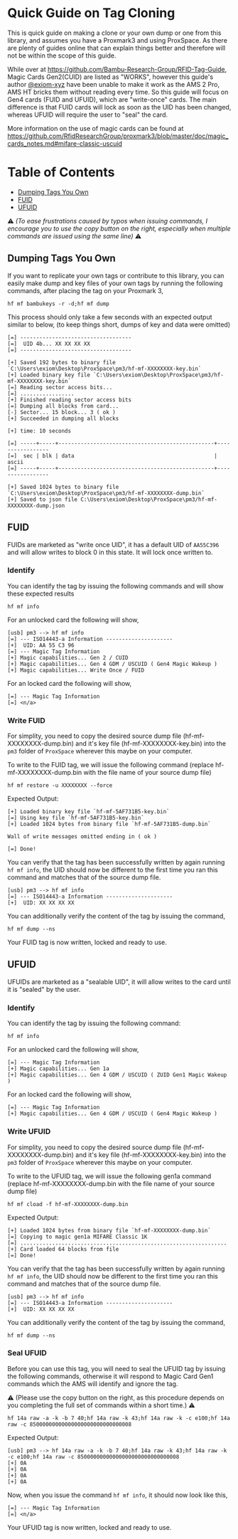 <a id="top"></a>
# Quick Guide on Tag Cloning
This is quick guide on making a clone or your own dump or one from this library, and assumes you have a Proxmark3 and using ProxSpace. As there are plenty of guides online that can explain things better and therefore will not be within the scope of this guide.

While over at https://github.com/Bambu-Research-Group/RFID-Tag-Guide, Magic Cards Gen2(CUID) are listed as "WORKS", however this guide's author [@exiom-xyz](https://github.com/exiom-xyz) have been unable to make it work as the AMS 2 Pro, AMS HT bricks them without reading every time. So this guide will focus on Gen4 cards (FUID and UFUID), which are "write-once" cards. The main difference is that FUID cards will lock as soon as the UID has been changed, whereas UFUID will require the user to "seal" the card.

More information on the use of magic cards can be found at https://github.com/RfidResearchGroup/proxmark3/blob/master/doc/magic_cards_notes.md#mifare-classic-uscuid

# Table of Contents
* [Dumping Tags You Own](#dumping-tags-you-own)
* [FUID](#fuid)
* [UFUID](#ufuid)

⚠ *(To ease frustrations caused by typos when issuing commands, I encourage you to use the copy button on the right, especially when multiple commands are issued using the same line)* ⚠

## Dumping Tags You Own
If you want to replicate your own tags or contribute to this library, you can easily make dump and key files of your own tags by running the following commands, after placing the tag on your Proxmark 3,
```
hf mf bambukeys -r -d;hf mf dump
```
This process should only take a few seconds with an expected output similar to below, (to keep things short, dumps of key and data were omitted)
```
[=] -----------------------------------
[=]  UID 4b... XX XX XX XX
[=] -----------------------------------

[+] Saved 192 bytes to binary file `C:\Users\exiom\Desktop\ProxSpace\pm3/hf-mf-XXXXXXXX-key.bin`
[+] Loaded binary key file `C:\Users\exiom\Desktop\ProxSpace\pm3/hf-mf-XXXXXXXX-key.bin`
[=] Reading sector access bits...
[=] .................
[+] Finished reading sector access bits
[=] Dumping all blocks from card...
[-] Sector... 15 block... 3 ( ok )
[+] Succeeded in dumping all blocks

[+] time: 10 seconds

[=] -----+-----+-------------------------------------------------+-----------------
[=]  sec | blk | data                                            | ascii
[=] -----+-----+-------------------------------------------------+-----------------

[+] Saved 1024 bytes to binary file `C:\Users\exiom\Desktop\ProxSpace\pm3/hf-mf-XXXXXXXX-dump.bin`
[+] Saved to json file C:\Users\exiom\Desktop\ProxSpace\pm3/hf-mf-XXXXXXXX-dump.json
```

## FUID
FUIDs are marketed as "write once UID", it has a default UID of `AA55C396` and will allow writes to block 0 in this state. It will lock once written to.

### Identify
You can identify the tag by issuing the following commands and will show these expected results
```
hf mf info
```
For an unlocked card the following will show,
```
[usb] pm3 --> hf mf info
[=] --- ISO14443-a Information ---------------------
[+]  UID: AA 55 C3 96
[=] --- Magic Tag Information
[+] Magic capabilities... Gen 2 / CUID
[+] Magic capabilities... Gen 4 GDM / USCUID ( Gen4 Magic Wakeup )
[+] Magic capabilities... Write Once / FUID
```
For an locked card the following will show,
```
[=] --- Magic Tag Information
[=] <n/a>
```

### Write FUID
For simplity, you need to copy the desired source dump file (hf-mf-XXXXXXXX-dump.bin) and it's key file (hf-mf-XXXXXXXX-key.bin) into the `pm3` folder of `ProxSpace` wherever this maybe on your computer.

To write to the FUID tag, we will issue the following command (replace hf-mf-XXXXXXXX-dump.bin with the file name of your source dump file)
```
hf mf restore -u XXXXXXXX --force
```
Expected Output:
```
[+] Loaded binary key file `hf-mf-5AF731B5-key.bin`
[=] Using key file `hf-mf-5AF731B5-key.bin`
[+] Loaded 1024 bytes from binary file `hf-mf-5AF731B5-dump.bin`

Wall of write messages omitted ending in ( ok )

[=] Done!
```
You can verify that the tag has been successfully written by again running `hf mf info`, the UID should now be different to the first time you ran this command and matches that of the source dump file.
```
[usb] pm3 --> hf mf info
[=] --- ISO14443-a Information ---------------------
[+]  UID: XX XX XX XX
```
You can additionally verify the content of the tag by issuing the command,
```
hf mf dump --ns
```
Your FUID tag is now written, locked and ready to use.



## UFUID
UFUIDs are marketed as a "sealable UID", it will allow writes to the card until it is "sealed" by the user.

### Identify
You can identify the tag by issuing the following command:
```
hf mf info
```
For an unlocked card the following will show,
```
[=] --- Magic Tag Information
[+] Magic capabilities... Gen 1a
[+] Magic capabilities... Gen 4 GDM / USCUID ( ZUID Gen1 Magic Wakeup )
```
For an locked card the following will show,
```
[=] --- Magic Tag Information
[+] Magic capabilities... Gen 4 GDM / USCUID ( Gen4 Magic Wakeup )
```

### Write UFUID
For simplity, you need to copy the desired source dump file (hf-mf-XXXXXXXX-dump.bin) and it's key file (hf-mf-XXXXXXXX-key.bin) into the `pm3` folder of `ProxSpace` wherever this maybe on your computer.

To write to the UFUID tag, we will issue the following gen1a command (replace hf-mf-XXXXXXXX-dump.bin with the file name of your source dump file)
```
hf mf cload -f hf-mf-XXXXXXXX-dump.bin
```
Expected Output:
```
[+] Loaded 1024 bytes from binary file `hf-mf-XXXXXXXX-dump.bin`
[=] Copying to magic gen1a MIFARE Classic 1K
[=] .................................................................
[+] Card loaded 64 blocks from file
[=] Done!
```
You can verify that the tag has been successfully written by again running `hf mf info`, the UID should now be different to the first time you ran this command and matches that of the source dump file.
```
[usb] pm3 --> hf mf info
[=] --- ISO14443-a Information ---------------------
[+]  UID: XX XX XX XX
```
You can additionally verify the content of the tag by issuing the command,
```
hf mf dump --ns
```

### Seal UFUID
Before you can use this tag, you will need to seal the UFUID tag by issuing the following commands, otherwise it will respond to Magic Card Gen1 commands which the AMS will identify and ignore the tag. 

⚠ (Please use the copy button on the right, as this procedure depends on you completing the full set of commands within a short time.) ⚠
```
hf 14a raw -a -k -b 7 40;hf 14a raw -k 43;hf 14a raw -k -c e100;hf 14a raw -c 85000000000000000000000000000008
```
Expected Output:
```
[usb] pm3 --> hf 14a raw -a -k -b 7 40;hf 14a raw -k 43;hf 14a raw -k -c e100;hf 14a raw -c 85000000000000000000000000000008
[+] 0A
[+] 0A
[+] 0A
[+] 0A
```
Now, when you issue the command `hf mf info`, it should now look like this,
```
[=] --- Magic Tag Information
[=] <n/a>
```
Your UFUID tag is now written, locked and ready to use.